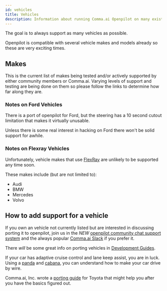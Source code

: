 ```yaml
---
id: vehicles
title: Vehicles
description: Information about running Comma.ai Openpilot on many existing auto makers including but not limited to  and many more.
---
```


The goal is to always support as many vehicles as possible.

Openpilot is compatible with several vehicle makes and models already so these are very exciting times.

## Makes

This is the current list of makes being tested and/or actively supported by either community members or Comma.ai.
Varying levels of support and testing are being done on them so please follow the links to determine how far along they are.


### Notes on Ford Vehicles

There is a port of openpilot for Ford, but the steering has a 10 second
cutout limitation that makes it virtually unusable.

Unless there is some real interest in hacking on Ford there won't be solid support
for awhile.

### Notes on Flexray Vehicles

Unfortunately, vehicle makes that use [FlexRay](https://en.wikipedia.org/wiki/FlexRay) are
unlikely to be supported any time soon.

These makes include (but are not limited to):

- Audi
- BMW
- Mercedes
- Volvo

## How to add support for a vehicle

If you own an vehicle not currently listed
but are interested in discussing porting it to openpilot,
join us in the *NEW* [openpilot community chat support system](https://spectrum.chat/openpilot) and the
always popular [Comma.ai Slack](https://slack.comma.ai/) if you prefer it.

There *will* be some great info on porting vehicles in [Development Guides](../development/guides/).

If your car has adaptive cruise control and lane keep assist, you are in luck.
Using a [panda](https://comma.ai/shop/products/panda-obd-ii-dongle/) and
[cabana](https://community.comma.ai/cabana/), you can understand how to
make your car drive by wire.

Comma.ai, Inc. wrote a [porting guide](https://medium.com/@comma_ai/openpilot-port-guide-for-toyota-models-e5467f4b5fe6) for
Toyota that might help you after you have the basics figured out.
